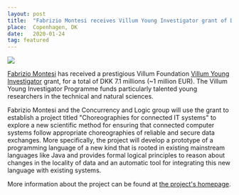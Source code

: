 ```yaml
---
layout: post
title:  "Fabrizio Montesi receives Villum Young Investigator grant of DKK 7.1 millions"
place:  Copenhagen, DK
date:   2020-01-24
tag: featured
---
```

<img class="img-fluid mx-auto d-block" src="/images/posts/fm-villum.jpg">

[Fabrizio Montesi](/people.html#fm) has received a prestigious Villum Foundation [Villum Young Investigator](https://veluxfoundations.dk/en/teknisk-og-naturvidenskabelig-forskning/arslegat) grant, for a total of DKK 7.1 millions (~1 million EUR). 
The Villum Young Investigator Programme funds particularly talented young researchers in the technical and natural sciences.

<!--more-->

Fabrizio Montesi and the Concurrency and Logic group will use the grant to establish a project titled "Choreographies for connected IT systems" to explore a new scientific method for ensuring that connected computer systems follow appropriate choreographies of reliable and secure data exchanges. More specifically, the project will develop a prototype of a programming language of a new kind that is rooted in existing mainstream languages like Java and provides formal logical principles to reason about changes in the locality of data and an automatic tool for integrating this new language with existing systems.

More information about the project can be found at [the project's homepage](https://www.fabriziomontesi.com/projects/choco/).
